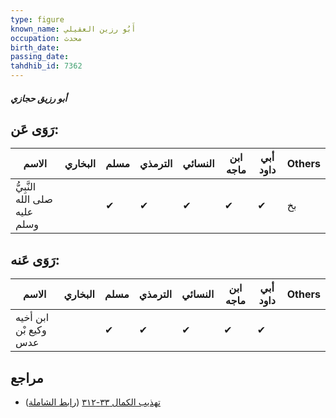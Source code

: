 ```yaml
---
type: figure
known_name: أَبُو رزين العقيلي
occupation: محدث
birth_date:
passing_date:
tahdhib_id: 7362
---
```

##### أبو رزيق حجازي

## رَوَى عَن:
| الاسم                         | البخاري | مسلم | الترمذي | النسائي | ابن ماجه | أبي داود | Others |
| ----------------------------- | ------- | ---- | ------- | ------- | -------- | -------- | ------ |
| النَّبِيُّ صلى الله عليه وسلم |         | ✔    | ✔       | ✔       | ✔        | ✔        | بخ     |
## رَوَى عَنه:
| الاسم                 | البخاري | مسلم | الترمذي | النسائي | ابن ماجه | أبي داود | Others |
| --------------------- | ------- | ---- | ------- | ------- | -------- | -------- | ------ |
| ابن أخيه وكيع بْن عدس |         | ✔    | ✔       | ✔       | ✔        | ✔        |        |
## مراجع
- [تهذيب الكمال ٣٣-٣١٢](obsidian://open?vault=Tahdhib-al-Kamal&file=Figures/٧٣٦٢-أبو%20رزيق%20حجازي) ([رابط الشاملة](https://shamela.ws/book/3722/17983))